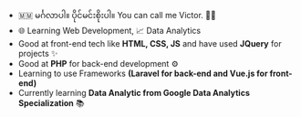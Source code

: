 - 🇲🇲 မင်္ဂလာပါ။ ပိုင်မင်းစိုးပါ။ You can call me Victor. 👨‍💻
- 🌐 Learning Web Development, 📈 Data Analytics
- Good at front-end tech like **HTML, CSS, JS** and have used **JQuery** for projects ✨
- Good at **PHP** for back-end development ⚙️
- Learning to use Frameworks **(Laravel for back-end and Vue.js for front-end)**
- Currently learning **Data Analytic from Google Data Analytics Specialization** 📚
<!---
PaingMinSoe/PaingMinSoe is a ✨ special ✨ repository because its `README.md` (this file) appears on your GitHub profile.
You can click the Preview link to take a look at your changes.
--->
